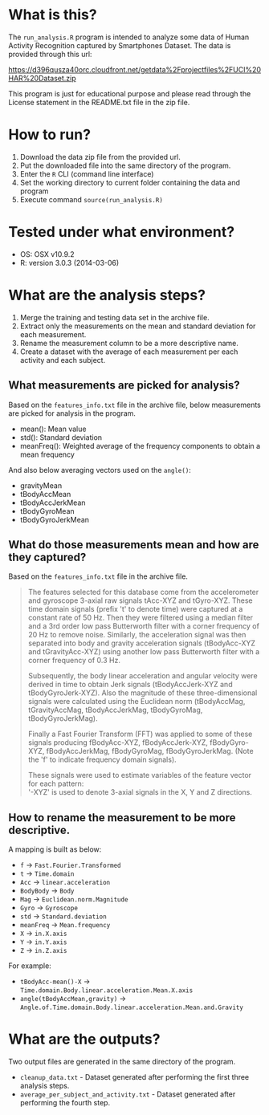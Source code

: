 # What is this?

The `run_analysis.R` program is intended to analyze some data of Human Activity Recognition captured by Smartphones Dataset.  The data is provided through this url:

https://d396qusza40orc.cloudfront.net/getdata%2Fprojectfiles%2FUCI%20HAR%20Dataset.zip

This program is just for educational purpose and please read through the License statement in the README.txt file in the zip file.


# How to run?
1. Download the data zip file from the provided url.
2. Put the downloaded file into the same directory of the program.
3. Enter the `R` CLI (command line interface)
4. Set the working directory to current folder containing the data and program
5. Execute command `source(run_analysis.R)`


# Tested under what environment?
* OS: OSX v10.9.2
* R: version 3.0.3 (2014-03-06)


# What are the analysis steps?

1. Merge the training and testing data set in the archive file.
2. Extract only the measurements on the mean and standard deviation for each measurement.
3. Rename the measurement column to be a more descriptive name.
4. Create a dataset with the average of each measurement per each activity and each subject.

## What measurements are picked for analysis?

Based on the `features_info.txt` file in the archive file, below measurements are picked for analysis in the program.

* mean(): Mean value
* std(): Standard deviation
* meanFreq(): Weighted average of the frequency components to obtain a mean frequency

And also below averaging vectors used on the `angle()`:

* gravityMean
* tBodyAccMean
* tBodyAccJerkMean
* tBodyGyroMean
* tBodyGyroJerkMean

## What do those measurements mean and how are they captured?

Based on the `features_info.txt` file in the archive file.
>The features selected for this database come from the accelerometer and gyroscope 3-axial raw signals tAcc-XYZ and tGyro-XYZ. These time domain signals (prefix 't' to denote time) were captured at a constant rate of 50 Hz. Then they were filtered using a median filter and a 3rd order low pass Butterworth filter with a corner frequency of 20 Hz to remove noise. Similarly, the acceleration signal was then separated into body and gravity acceleration signals (tBodyAcc-XYZ and tGravityAcc-XYZ) using another low pass Butterworth filter with a corner frequency of 0.3 Hz.
>
>Subsequently, the body linear acceleration and angular velocity were derived in time to obtain Jerk signals (tBodyAccJerk-XYZ and tBodyGyroJerk-XYZ). Also the magnitude of these three-dimensional signals were calculated using the Euclidean norm (tBodyAccMag, tGravityAccMag, tBodyAccJerkMag, tBodyGyroMag, tBodyGyroJerkMag).
>
>Finally a Fast Fourier Transform (FFT) was applied to some of these signals producing fBodyAcc-XYZ, fBodyAccJerk-XYZ, fBodyGyro-XYZ, fBodyAccJerkMag, fBodyGyroMag, fBodyGyroJerkMag. (Note the 'f' to indicate frequency domain signals).
>
>These signals were used to estimate variables of the feature vector for each pattern:  
>'-XYZ' is used to denote 3-axial signals in the X, Y and Z directions.

## How to rename the measurement to be more descriptive.

A mapping is built as below:
* `f` -> `Fast.Fourier.Transformed`
* `t` -> `Time.domain`
* `Acc` -> `linear.acceleration`
* `BodyBody` -> `Body`
* `Mag` -> `Euclidean.norm.Magnitude`
* `Gyro` -> `Gyroscope`
* `std` -> `Standard.deviation`
* `meanFreq` -> `Mean.frequency`
* `X` -> `in.X.axis`
* `Y` -> `in.Y.axis`
* `Z` -> `in.Z.axis`

For example:

* `tBodyAcc-mean()-X` -> `Time.domain.Body.linear.acceleration.Mean.X.axis`
* `angle(tBodyAccMean,gravity)` -> `Angle.of.Time.domain.Body.linear.acceleration.Mean.and.Gravity`

# What are the outputs?

Two output files are generated in the same directory of the program.

* `cleanup_data.txt` - Dataset generated after performing the first three analysis steps.
* `average_per_subject_and_activity.txt` - Dataset generated after performing the fourth step.
